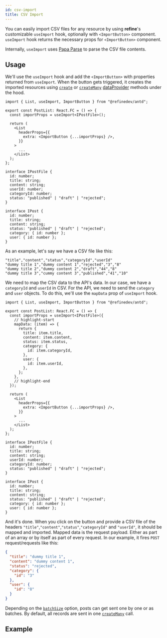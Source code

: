 ```yaml
---
id: csv-import
title: CSV Import
---
```


You can easily import CSV files for any resource by using **refine**'s customizable `useImport` hook, optionally with `<ImportButton>` component. `useImport` hook returns the necessary props for `<ImportButton>` component.

Internally, `useImport` uses [Papa Parse][papa parse] to parse the CSV file contents.

## Usage

We'll use the `useImport` hook and add the `<ImportButton>` with properties returned from `useImport`. When the button gets triggered, it creates the imported resources using [`create`][create] or [`createMany`][createmany] [dataProvider][dataprovider] methods under the hood.

```tsx title="pages/posts/list.tsx"
import { List, useImport, ImportButton } from "@refinedev/antd";

export const PostList: React.FC = () => {
  const importProps = useImport<IPostFile>();

  return (
    <List
      headerProps={{
        extra: <ImportButton {...importProps} />,
      }}
    >
      ...
    </List>
  );
};

interface IPostFile {
  id: number;
  title: string;
  content: string;
  userId: number;
  categoryId: number;
  status: "published" | "draft" | "rejected";
}

interface IPost {
  id: number;
  title: string;
  content: string;
  status: "published" | "draft" | "rejected";
  category: { id: number };
  user: { id: number };
}
```

As an example, let's say we have a CSV file like this:

```csv title="dummy.csv"
"title","content","status","categoryId","userId"
"dummy title 1","dummy content 1","rejected","3","8"
"dummy title 2","dummy content 2","draft","44","8"
"dummy title 3","cummy content 3","published","41","10"
```

We need to map the CSV data to the API's data. In our case, we have a `categoryId` and `userId` in CSV. For the API, we need to send the `category` and `user` objects. To do this, we'll use the `mapData` prop of `useImport` hook.

```tsx title="pages/posts/list.tsx"
import { List, useImport, ImportButton } from "@refinedev/antd";

export const PostList: React.FC = () => {
  const importProps = useImport<IPostFile>({
    // highlight-start
    mapData: (item) => {
      return {
        title: item.title,
        content: item.content,
        status: item.status,
        category: {
          id: item.categoryId,
        },
        user: {
          id: item.userId,
        },
      };
    },
    // highlight-end
  });

  return (
    <List
      headerProps={{
        extra: <ImportButton {...importProps} />,
      }}
    >
      ...
    </List>
  );
};

interface IPostFile {
  id: number;
  title: string;
  content: string;
  userId: number;
  categoryId: number;
  status: "published" | "draft" | "rejected";
}

interface IPost {
  id: number;
  title: string;
  content: string;
  status: "published" | "draft" | "rejected";
  category: { id: number };
  user: { id: number };
}
```

And it's done. When you click on the button and provide a CSV file of the headers `"title"`,`"content"`,`"status"`,`"categoryId"` and `"userId"`, it should be mapped and imported. Mapped data is the request payload. Either as part of an array or by itself as part of every request. In our example, it fires `POST` request/requests like this:

```json title="POST https://api.fake-rest.refine.dev/posts"
{
  "title": "dummy title 1",
  "content": "dummy content 1",
  "status": "rejected",
  "category": {
    "id": "3"
  },
  "user": {
    "id": "8"
  }
}
```

Depending on the [`batchSize`][batchsize] option, posts can get sent one by one or as batches. By default, all records are sent in one [`createMany`][createmany] call.

## Example

<CodeSandboxExample path="import-export-antd" />

[papa parse]: https://www.papaparse.com/
[batchsize]: /docs/core/hooks/utilities/use-import#batchsize
[dataprovider]: /docs/core/providers/data-provider
[create]: /docs/core/providers/data-provider#create
[createmany]: /docs/core/providers/data-provider#createmany
